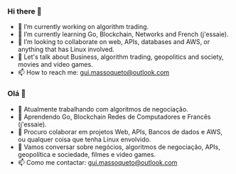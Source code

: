 ### Hi there 👋

- 🔭 I’m currently working on algorithm trading.
- 🌱 I’m currently learning Go, Blockchain, Networks and French (j'essaie).
- 👯 I’m looking to collaborate on web, APIs, databases and AWS, or anything that has Linux involved.
- 💬 Let's talk about Business, algorithm trading, geopolitics and society, movies and video games.
- 📫 How to reach me: gui.massoqueto@outlook.com

### Olá 👋

- 🔭 Atualmente trabalhando com algoritmos de negociação.
- 🌱 Aprendendo Go, Blockchain Redes de Computadores e Francês (j'essaie).
- 👯 Procuro colaborar em projetos Web, APIs, Bancos de dados e AWS, ou qualquer coisa que tenha Linux envolvido.
- 💬 Vamos conversar sobre negócios, algoritmos de negociação, APIs, geopolítica e sociedade, filmes e video games.
- 📫 Como me contactar: gui.massoqueto@outlook.com
